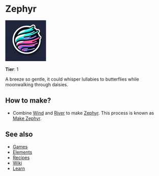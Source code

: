 # Zephyr

![](../images/item.zephyr.png)

**Tier**: 1

A breeze so gentle, it could whisper lullabies to butterflies while moonwalking through daisies.

## How to make?

* Combine [Wind](/wiki/elements/wind) and [River](/wiki/elements/river) to make [Zephyr](/wiki/elements/zephyr). This process is known as [Make Zephyr](/wiki/recipes/make-zephyr).

## See also

* [Games](/wiki/games)
* [Elements](/wiki/elements)
* [Recipes](/wiki/recipes)
* [Wiki](/wiki/index)
* [Learn](/learn/index)